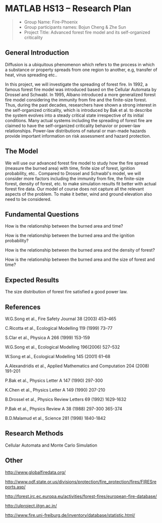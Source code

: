 # MATLAB HS13 – Research Plan

> * Group Name: Fire-Phoenix
> * Group participants names: Bojun Cheng & Zhe Sun
> * Project Title: Advanced forest fire model and its self-organized criticality

## General Introduction

Diffusion is a ubiquitous phenomenon which refers to the process in which a substance or property spreads from one region to another, e.g, transfer of heat, virus spreading etc..

In this project, we will investigate the spreading of forest fire. In 1992, a famous forest fire model was introduced based on the Cellular Automata by Drossel and Schwabl. In 1995, Albano introduced a more generalized forest fire model considering the immunity from fire and the finite-size forest. Thus, during the past decades, researchers have shown a strong interest in the self-organized criticality, which is introduced by Bak et al. to describe the system evolves into a steady critical state irrespective of its initial conditions. Many actual systems including the spreading of forest fire are claimed to have the self-organized criticality behavior or power-law relationships. Power-law distributions of natural or man-made hazards provide important information on risk assessment and hazard protection.


## The Model

We will use our advanced forest fire model to study how the fire spread (measure the burned area) with time, finite size of forest, ignition probability, etc.. Compared to Drossel and Schwabl's model, we will consider more factors including the immunity from fire, the finite-size forest, density of forest, etc. to make simulation results fit better with actual forest fire data. Our model of course does not capture all the relevant aspects of the problem. To make it better, wind and ground elevation also need to be considered.


## Fundamental Questions

How is the relationship between the burned area and time?

How is the relationship between the burned area and the ignition probability?

How is the relationship between the burned area and the density of forest?

How is the relationship between the burned area and the size of forest and time?


## Expected Results

The size distribution of forest fire satisfied a good power law.


## References 

W.G.Song et al., Fire Safety Journal 38 (2003) 453–465

C.Ricotta et al., Ecological Modelling 119 (1999) 73–77

S.Clar et al., Physica A 266 (1999) 153-159

W.G.Song et al., Ecological Modelling 196(2006) 527–532

W.Song et al., Ecological Modelling 145 (2001) 61–68

A.Alexandridis et al., Applied Mathematics and Computation 204 (2008) 191–201

P.Bak et al., Physics Letter A 147 (1990) 297-300

K.Chen et al., Physics Letter A 149 (1990) 207-210

B.Drossel et al., Physics Review Letters 69 (1992) 1629-1632

P.Bak et al., Physics Review A 38 (1988) 297-300 365-374

B.D.Malamud et al., Science 281 (1998) 1840-1842


## Research Methods

Cellular Automata and Monte Carlo Simulation


## Other

http://www.globalfiredata.org/

http://www.odf.state.or.us/divisions/protection/fire_protection/fires/FIRESreports.asp/

http://forest.jrc.ec.europa.eu/activities/forest-fires/european-fire-database/

http://ulproject.iitgn.ac.in/

http://www.fire.uni-freiburg.de/inventory/database/statistic.html/
